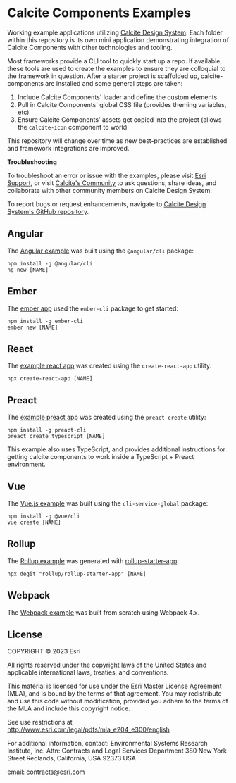 # Calcite Components Examples

Working example applications utilizing [Calcite Design System](https://github.com/Esri/calcite-design-system). Each folder within this repository is its own mini application demonstrating integration of Calcite Components with other technologies and tooling.

Most frameworks provide a CLI tool to quickly start up a repo. If available, these tools are used to create the examples to ensure they are colloquial to the framework in question. After a starter project is scaffolded up, calcite-components are installed and some general steps are taken:

1. Include Calcite Components' loader and define the custom elements
2. Pull in Calcite Components' global CSS file (provides theming variables, etc)
3. Ensure Calcite Components' assets get copied into the project (allows the `calcite-icon` component to work)

This repository will change over time as new best-practices are established and framework integrations are improved.

**Troubleshooting**

To troubleshoot an error or issue with the examples, please visit [Esri Support](https://support.esri.com/en/contact-tech-support), or visit [Calcite's Community](https://community.esri.com/t5/calcite-design-system/ct-p/calcite-design-system) to ask questions, share ideas, and collaborate with other community members on Calcite Design System.

To report bugs or request enhancements, navigate to [Calcite Design System's GitHub repository](https://github.com/Esri/calcite-design-system/issues/new/choose).

## Angular

The [Angular example](./angular/) was built using the `@angular/cli` package:

```
npm install -g @angular/cli
ng new [NAME]
```

## Ember

The [ember app](./ember/) used the `ember-cli` package to get started:

```
npm install -g ember-cli
ember new [NAME]
```

## React

The [example react app](./react/) was created using the `create-react-app` utility:

```
npx create-react-app [NAME]
```

## Preact

The [example preact app](./preact-typescript/) was created using the `preact create` utility:

```
npm install -g preact-cli
preact create typescript [NAME]
```

This example also uses TypeScript, and provides additional instructions for getting calcite components to work inside a TypeScript + Preact environment.

## Vue

The [Vue.js example](./vue/) was built using the `cli-service-global` package:

```
npm install -g @vue/cli
vue create [NAME]
```

## Rollup

The [Rollup example](./rollup/) was generated with [rollup-starter-app](https://github.com/rollup/rollup-starter-app):

```
npx degit "rollup/rollup-starter-app" [NAME]
```

## Webpack

The [Webpack example](./webpack/) was built from scratch using Webpack 4.x.

## License

COPYRIGHT © 2023 Esri

All rights reserved under the copyright laws of the United States and applicable international laws, treaties, and conventions.

This material is licensed for use under the Esri Master License Agreement (MLA), and is bound by the terms of that agreement. You may redistribute and use this code without modification, provided you adhere to the terms of the MLA and include this copyright notice.

See use restrictions at http://www.esri.com/legal/pdfs/mla_e204_e300/english

For additional information, contact: Environmental Systems Research Institute, Inc. Attn: Contracts and Legal Services Department 380 New York Street Redlands, California, USA 92373 USA

email: contracts@esri.com
